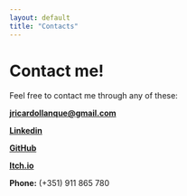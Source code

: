 ```yaml
---
layout: default
title: "Contacts"
---
```


<div>
<h1>Contact me!</h1>

<p>Feel free to contact me through any of these:</p>

<p>
<a href="mailto:joaoricardo@email.com"><strong>jricardollanque@gmail.com</strong></a>
</p>

<p>
<a href="https://www.linkedin.com/in/joao-ricardo-llanque-b3b693256/"><strong>Linkedin</strong></a>
</p>

<p>
<a href="https://www.linkedin.com/in/joao-ricardo-llanque-b3b693256/"><i class="github"></i><strong>GitHub</strong></a>
</p>

<p>
<a href="https://reddearc.itch.io/"><i class="gamepad"></i><strong>Itch.io</strong></a>
</p>

<p>
<strong>Phone:</strong> (+351) 911 865 780
</p>
</div>
